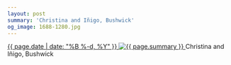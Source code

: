 ```yaml
---
layout: post
summary: 'Christina and Iñigo, Bushwick'
og_image: 1688-1280.jpg
---
```


<p>
 <time>
  <a href="/1688">
   {{ page.date | date: "%B %-d, %Y" }}
  </a>
 </time>
 <a href="/1688">
  <img alt="{{ page.summary }}" sizes="(min-width: 700px) 50vw, calc(100vw - 2rem)" src="{{ site.assets_url }}/1688-640.jpg" srcset="{{ site.assets_url }}/1688-320.jpg 320w, {{ site.assets_url }}/1688-640.jpg 640w, {{ site.assets_url }}/1688-960.jpg 960w, {{ site.assets_url }}/1688-1280.jpg 1280w"/>
 </a>
 <span>
  Christina and Iñigo, Bushwick
 </span>
</p>
